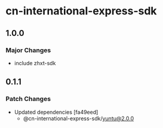 # cn-international-express-sdk

## 1.0.0

### Major Changes

- include zhxt-sdk

## 0.1.1

### Patch Changes

- Updated dependencies [fa49eed]
  - @cn-international-express-sdk/yuntu@2.0.0

